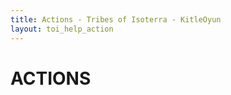 ```yaml
---
title: Actions - Tribes of Isoterra - KitleOyun
layout: toi_help_action
---
```


<h1 class="h1">ACTIONS</h1>
